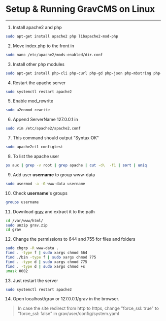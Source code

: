 # Setup & Running GravCMS on Linux
---

1. Install apache2 and php
```sh
sudo apt-get install apache2 php libapache2-mod-php
```

2. Move index.php to the front in
```sh
sudo nano /etc/apache2/mods-enabled/dir.conf
```

3. Install other php modules
```sh
sudo apt-get install php-cli php-curl php-gd php-json php-mbstring php-xml php-zip php-apcu php-yaml php-xdebug
```

4. Restart the apache server
```sh
sudo systemctl restart apache2
```

5. Enable mod_rewrite
```sh
sudo a2enmod rewrite
```

6. Append ServerName 127.0.0.1 in
```sh
sudo vim /etc/apache2/apache2.conf
```

7. This command should output "Syntax OK"
```sh
sudo apache2ctl configtest
```

8. To list the apache user
```sh
ps aux | grep -v root | grep apache | cut -d\  -f1 | sort | uniq
```
9. Add user **username** to group www-data
```sh
sudo usermod -a -G www-data username
```
10. Check **username**'s groups
```sh
groups username
```

11. Download [grav](https://getgrav.org/downloads) and extract it to the path
```sh
cd /var/www/html/
sudo unzip grav.zip
cd grav
```

12. Change the permissions to 644 and 755 for files and folders
```sh
sudo chgrp -R www-data .
find . -type f | sudo xargs chmod 664
find ./bin -type f | sudo xargs chmod 775
find . -type d | sudo xargs chmod 775
find . -type d | sudo xargs chmod +s
umask 0002
```

13. Just restart the server
```sh
sudo systemctl restart apache2
```

14. Open localhost/grav or 127.0.0.1/grav in the browser.

> In case the site redirect from http to https, change "force_ssl: true" to "force_ssl: false" in grav/user/config/system.yaml
